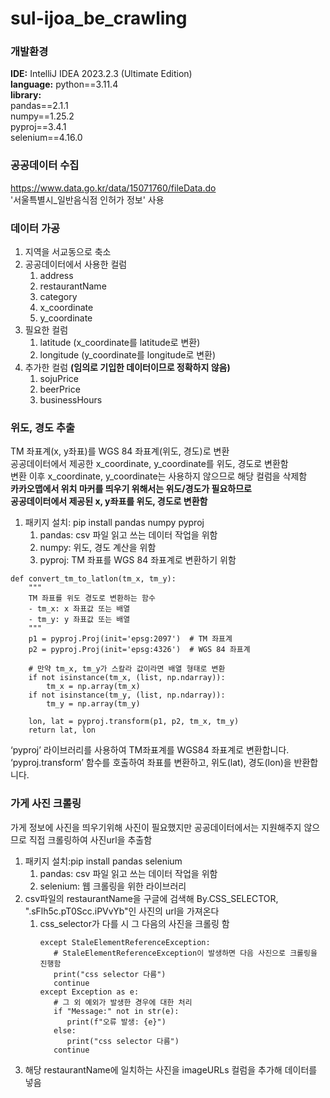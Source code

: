 # sul-ijoa_be_crawling
### 개발환경
**IDE:** IntelliJ IDEA 2023.2.3 (Ultimate Edition)  
**language:** python==3.11.4  
**library:**  
pandas==2.1.1  
numpy==1.25.2  
pyproj==3.4.1  
selenium==4.16.0  

### 공공데이터 수집
https://www.data.go.kr/data/15071760/fileData.do  
'서울특별시_일반음식점 인허가 정보' 사용

### 데이터 가공
1. 지역을 서교동으로 축소
2. 공공데이터에서 사용한 컬럼
   1. address
   2. restaurantName
   3. category
   4. x_coordinate
   5. y_coordinate
3. 필요한 컬럼
   1. latitude (x_coordinate를 latitude로 변환)
   2. longitude (y_coordinate를 longitude로 변환)
4. 추가한 컬럼 **(임의로 기입한 데이터이므로 정확하지 않음)**
   1. sojuPrice
   2. beerPrice
   3. businessHours

### 위도, 경도 추출
TM 좌표계(x, y좌표)를 WGS 84 좌표계(위도, 경도)로 변환  
공공데이터에서 제공한 x_coordinate, y_coordinate를 위도, 경도로 변환함  
변환 이후 x_coordinate, y_coordinate는 사용하지 않으므로 해당 컬럼을 삭제함  
**카카오맵에서 위치 마커를 띄우기 위해서는 위도/경도가 필요하므로 <br>
공공데이터에서 제공된 x, y좌표를 위도, 경도로 변환함**

1. 패키지 설치: pip install pandas numpy pyproj
   1. pandas: csv 파일 읽고 쓰는 데이터 작업을 위함
   2. numpy: 위도, 경도 계산을 위함
   3. pyproj: TM 좌표를 WGS 84 좌표계로 변환하기 위함
```
def convert_tm_to_latlon(tm_x, tm_y):
    """
    TM 좌표를 위도 경도로 변환하는 함수
    - tm_x: x 좌표값 또는 배열
    - tm_y: y 좌표값 또는 배열
    """
    p1 = pyproj.Proj(init='epsg:2097')  # TM 좌표계
    p2 = pyproj.Proj(init='epsg:4326')  # WGS 84 좌표계

    # 만약 tm_x, tm_y가 스칼라 값이라면 배열 형태로 변환
    if not isinstance(tm_x, (list, np.ndarray)):
        tm_x = np.array(tm_x)
    if not isinstance(tm_y, (list, np.ndarray)):
        tm_y = np.array(tm_y)

    lon, lat = pyproj.transform(p1, p2, tm_x, tm_y)
    return lat, lon
```
‘pyproj’ 라이브러리를 사용하여 TM좌표계를 WGS84 좌표계로 변환합니다.
‘pyproj.transform’ 함수를 호출하여 좌표를 변환하고, 위도(lat), 경도(lon)을 반환합니다.


### 가게 사진 크롤링
가게 정보에 사진을 띄우기위해 사진이 필요했지만 공공데이터에서는 지원해주지 않으므로 직접 크롤링하여 사진url을 추출함
1. 패키지 설치:pip install pandas selenium
   1. pandas: csv 파일 읽고 쓰는 데이터 작업을 위함
   2. selenium: 웹 크롤링을 위한 라이브러리
2. csv파일의 restaurantName을 구글에 검색해 By.CSS_SELECTOR, ".sFlh5c.pT0Scc.iPVvYb"인 사진의 url을 가져온다
   1. css_selector가 다를 시 그 다음의 사진을 크롤링 함
      ```
      except StaleElementReferenceException:
         # StaleElementReferenceException이 발생하면 다음 사진으로 크롤링을 진행함
         print("css selector 다름")
         continue
      except Exception as e:
         # 그 외 예외가 발생한 경우에 대한 처리
         if "Message:" not in str(e):
            print(f"오류 발생: {e}")
         else:
            print("css selector 다름")
         continue
      ```
3. 해당 restaurantName에 일치하는 사진을 imageURLs 컬럼을 추가해 데이터를 넣음
